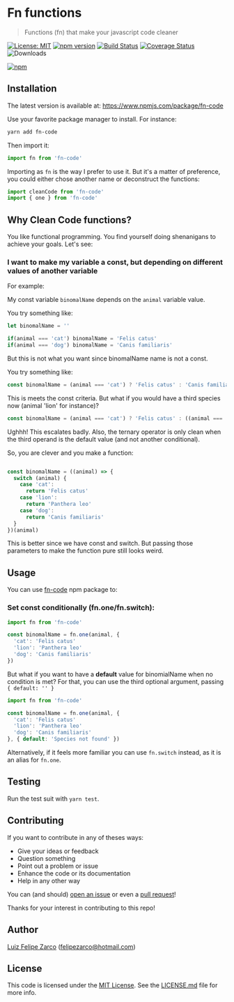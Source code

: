 #  Fn functions 

> Functions (fn) that make your javascript code cleaner

[![License: MIT](https://img.shields.io/badge/License-MIT-blue.svg)](https://opensource.org/licenses/MIT) [![npm version](https://badge.fury.io/js/fn-code.svg)](https://badge.fury.io/js/fn-code) [![Build Status](https://travis-ci.org/felipezarco/fn-code.svg?branch=master)](https://travis-ci.org/felipezarco/fn-code) [![Coverage Status](https://coveralls.io/repos/github/felipezarco/fn-code/badge.svg?branch=master)](https://coveralls.io/github/felipezarco/fn-code?branch=master) ![Downloads](https://img.shields.io/npm/dw/fn-code)

[![npm](https://nodei.co/npm/fn-code.png)](https://www.npmjs.com/package/fn-code)


## Installation

The latest version is available at: https://www.npmjs.com/package/fn-code

Use your favorite package manager to install. For instance:  

```bash
yarn add fn-code
```

Then import it:

```typescript
import fn from 'fn-code'
```

Importing as `fn` is the way I prefer to use it. But it's a matter of preference, you could either chose another name or deconstruct the functions:

```typescript
import cleanCode from 'fn-code'
import { one } from 'fn-code'
```

## Why Clean Code functions?

You like functional programming. You find yourself doing shenanigans to achieve your goals. Let's see:

### **I want to make my variable a const, but depending on different values of another variable**

For example: 

My const variable `binomalName` depends on the `animal` variable value.

You try something like:

```typescript
let binomalName = ''

if(animal === 'cat') binomalName = 'Felis catus'
if(animal === 'dog') binomalName = 'Canis familiaris'
```

But this is not what you want since binomalName name is not a const.

You try something like: 

```typescript
const binomalName = (animal === 'cat') ? 'Felis catus' : 'Canis familiaris'
```

This is meets the const criteria. But what if you would have a third species now (animal 'lion' for instance)? 

```typescript
const binomalName = (animal === 'cat') ? 'Felis catus' : ((animal === 'lion') ? 'Panthera leo' : 'Canis familiaris')
```

Ughhh! This escalates badly. Also, the ternary operator is only clean when the third operand is the default value (and not another conditional).

So, you are clever and you make a function:

```typescript

const binomalName = ((animal) => {
  switch (animal) {
    case 'cat':
      return 'Felis catus'
    case 'lion':
      return 'Panthera leo'
    case 'dog':
      return 'Canis familiaris'
  }
})(animal)
```

This is better since we have const and switch. But passing those parameters to make the function pure still looks weird.

## Usage

You can use [fn-code](https://www.npmjs.com/package/fn-code) npm package to:

### Set const conditionally (fn.one/fn.switch):

````typescript
import fn from 'fn-code'

const binomalName = fn.one(animal, {
  'cat': 'Felis catus'
  'lion': 'Panthera leo'
  'dog': 'Canis familiaris'
})
````

But what if you want to have a **default** value for binomialName when no condition is met? 
For that, you can use the third optional argument, passing `{ default: '' }`

````typescript
import fn from 'fn-code'

const binomalName = fn.one(animal, {
  'cat': 'Felis catus'
  'lion': 'Panthera leo'
  'dog': 'Canis familiaris'
}, { default: 'Species not found' })
````

Alternatively, if it feels more familiar you can use `fn.switch` instead, as it is an alias for `fn.one`.

## Testing

Run the test suit with `yarn test`.

## Contributing

If you want to contribute in any of theses ways:

- Give your ideas or feedback
- Question something
- Point out a problem or issue
- Enhance the code or its documentation
- Help in any other way

You can (and should) [open an issue](https://github.com/felipezarco/fn-code/issues/new) or even a [pull request](https://github.com/felipezarco/fn-code/compare)!

Thanks for your interest in contributing to this repo!

## Author

[Luiz Felipe Zarco](https://github.com/felipezarco) (felipezarco@hotmail.com)

## License

This code is licensed under the [MIT License](https://github.com/felipezarco/fn-code/blob/master/LICENSE). See the [LICENSE.md](https://github.com/felipezarco/fn-code/blob/master/LICENSE) file for more info.
